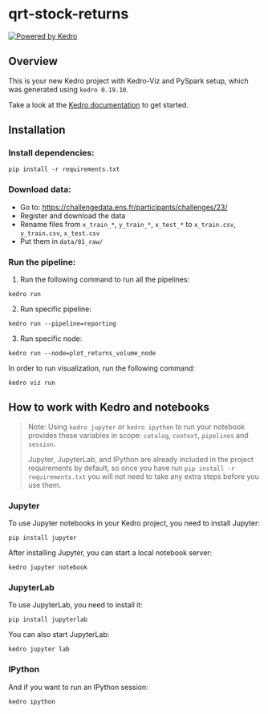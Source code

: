 # qrt-stock-returns

[![Powered by Kedro](https://img.shields.io/badge/powered_by-kedro-ffc900?logo=kedro)](https://kedro.org)

## Overview

This is your new Kedro project with Kedro-Viz and PySpark setup, which was generated using `kedro 0.19.10`.

Take a look at the [Kedro documentation](https://docs.kedro.org) to get started.

## Installation

### Install dependencies:

```
pip install -r requirements.txt
```

### Download data:

* Go to: https://challengedata.ens.fr/participants/challenges/23/
* Register and download the data
* Rename files from `x_train_*`, `y_train_*`, `x_test_*` to `x_train.csv`, `y_train.csv`, `x_test.csv`
* Put them in `data/01_raw/`

### Run the pipeline:

1) Run the following command to run all the pipelines:

```
kedro run
```

2) Run specific pipeline:

```
kedro run --pipeline=reporting
```

3) Run specific node:

```
kedro run --node=plot_returns_volume_node
```

In order to run visualization, run the following command:

```
kedro viz run
```


## How to work with Kedro and notebooks

> Note: Using `kedro jupyter` or `kedro ipython` to run your notebook provides these variables in scope: `catalog`, `context`, `pipelines` and `session`.
>
> Jupyter, JupyterLab, and IPython are already included in the project requirements by default, so once you have run `pip install -r requirements.txt` you will not need to take any extra steps before you use them.

### Jupyter

To use Jupyter notebooks in your Kedro project, you need to install Jupyter:

```
pip install jupyter
```

After installing Jupyter, you can start a local notebook server:

```
kedro jupyter notebook
```

### JupyterLab

To use JupyterLab, you need to install it:

```
pip install jupyterlab
```

You can also start JupyterLab:

```
kedro jupyter lab
```

### IPython

And if you want to run an IPython session:

```
kedro ipython
```
